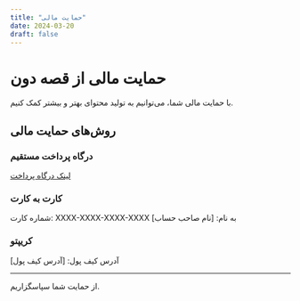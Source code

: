 ```yaml
---
title: "حمایت مالی"
date: 2024-03-20
draft: false
---
```


# حمایت مالی از قصه دون

با حمایت مالی شما، می‌توانیم به تولید محتوای بهتر و بیشتر کمک کنیم.

## روش‌های حمایت مالی

### درگاه پرداخت مستقیم
[لینک درگاه پرداخت](#)

### کارت به کارت
شماره کارت: XXXX-XXXX-XXXX-XXXX
به نام: [نام صاحب حساب]

### کریپتو
آدرس کیف پول: [آدرس کیف پول]

---

از حمایت شما سپاسگزاریم. 